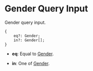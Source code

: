 # Gender Query Input

Gender query input.

```
{
    eq?: Gender;
    in?: Gender[];
}
```

- **eq**: Equal to [Gender](../../models/gender.md).

- **in**: One of [Gender](../../models/gender.md).
